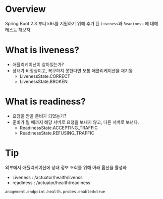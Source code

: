 # Overview
Spring Boot 2.3 부터 k8s를 지원하기 위해 추가 된 `Liveness`와 `Readiness` 에 대해 테스트 해보자.

# What is liveness?
* 애플리케이션이 살아있는가?
* 상태가 비정상이고, 복구하지 못한다면 보통 애플리케이션을 재기동
    * LivenessState.CORRECT
    * LivenessState.BROKEN

# What is readiness?
* 요청을 받을 준비가 되었는가?
* 준비가 될 때까지 해당 서버로 요청을 보내지 않고, 다른 서버로 보낸다.
    * ReadinessState.ACCEPTING_TRAFFIC
    * ReadinessState.REFUSING_TRAFFIC
    
# Tip
외부에서 애플리케이션에 상태 정보 조회를 위해 아래 옵션을 활성화
* Liveness : /actuator/health/livenss
* readiness : /actuator/health/readiness
~~~properties
anagement.endpoint.health.probes.enabled=true
~~~
